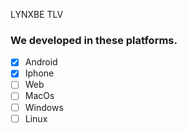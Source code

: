 LYNXBE TLV
### We developed in these platforms. 

- [x] Android
- [x] Iphone 
- [ ] Web
- [ ] MacOs
- [ ] Windows
- [ ] Linux
